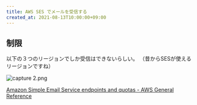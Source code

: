 ```yaml
---
title: AWS SES でメールを受信する
created_at: 2021-08-13T10:00:00+09:00
---
```


## 制限

以下の３つのリージョンでしか受信はできないらしい。
（昔からSESが使えるリージョンですね）

![capture 2.png](https://i.gyazo.com/8dfb24b79472f1a0004aa2aee4d42305.png)

[Amazon Simple Email Service endpoints and quotas - AWS General Reference](https://docs.aws.amazon.com/general/latest/gr/ses.html)
